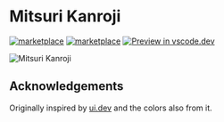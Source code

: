# Mitsuri Kanroji

[![marketplace](https://img.shields.io/visual-studio-marketplace/v/KonvSuu.mitsuri-theme)](https://marketplace.visualstudio.com/items?itemName=KonvSuu.mitsuri-theme)
[![marketplace](https://img.shields.io/visual-studio-marketplace/i/KonvSuu.mitsuri-theme?label=Installs)](https://marketplace.visualstudio.com/items?itemName=KonvSuu.mitsuri-theme)
[![Preview in vscode.dev](https://img.shields.io/badge/preview%20in-vscode.dev-blue)](https://vscode.dev/theme/KonvSuu.mitsuri-theme)

<img src="./images/banner.png" alt="Mitsuri Kanroji" />


## Acknowledgements

Originally inspired by [ui.dev](https://ui.dev) and the colors also from it.

